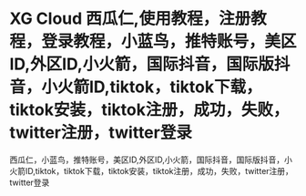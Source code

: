 # XG Cloud 西瓜仁,使用教程，注册教程，登录教程，小蓝鸟，推特账号，美区ID,外区ID,小火箭，国际抖音，国际版抖音，小火箭ID,tiktok，tiktok下载，tiktok安装，tiktok注册，成功，失败，twitter注册，twitter登录
西瓜仁，小蓝鸟，推特账号，美区ID,外区ID,小火箭，国际抖音，国际版抖音，小火箭ID,tiktok，tiktok下载，tiktok安装，tiktok注册，成功，失败，twitter注册，twitter登录
